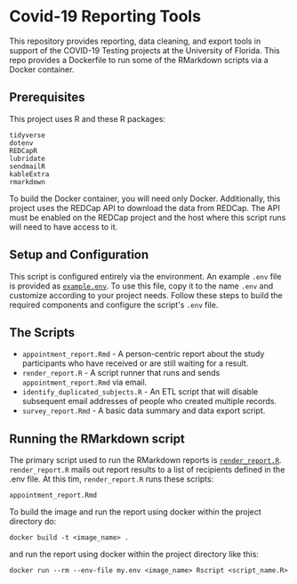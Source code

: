# Covid-19 Reporting Tools

This repository provides reporting, data cleaning, and export tools in support of the COVID-19 Testing projects at the University of Florida. This repo provides a Dockerfile to run some of the RMarkdown scripts via a Docker container.


## Prerequisites

This project uses R and these R packages:

    tidyverse
    dotenv
    REDCapR
    lubridate
    sendmailR
    kableExtra
    rmarkdown

To build the Docker container, you will need only Docker. Additionally, this project uses the REDCap API to download the data from REDCap. The API must be enabled on the REDCap project and the host where this script runs will need to have access to it.

## Setup and Configuration

This script is configured entirely via the environment. An example `.env` file is provided as [`example.env`](example.env). To use this file, copy it to the name `.env` and customize according to your project needs. Follow these steps to build the required components and configure the script's `.env` file.


## The Scripts

- `appointment_report.Rmd` - A person-centric report about the study participants who have received or are still waiting for a result.
- `render_report.R` - A script runner that runs and sends `appointment_report.Rmd` via email.
- `identify_duplicated_subjects.R` - An ETL script that will disable subsequent email addresses of people who created multiple records.
- `survey_report.Rmd` - A basic data summary and data export script.


## Running the RMarkdown script
The primary script used to run the RMarkdown reports is [`render_report.R`](render_report.R). `render_report.R` mails out report results to a list of recipients defined in the .env file. At this tim, `render_report.R` runs these scripts:

    appointment_report.Rmd

To build the image and run the report using docker within the project directory do:

`docker build -t <image_name> .`

and run the report using docker within the project directory like this:

`docker run --rm --env-file my.env <image_name> Rscript <script_name.R>`
